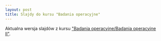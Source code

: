 ```yaml
---
layout: post
title: Slajdy do kursu "Badania operacyjne"
---
```


Aktualna wersja slajdów z kursu ["Badania operacyjne/Badania operacyjne II"](https://www.dropbox.com/scl/fi/j0fdospy0gj0z8g35yng6/w1-2.pdf?rlkey=vmsb7e5ou0x7o8293nmj0jjeo&dl=0).

